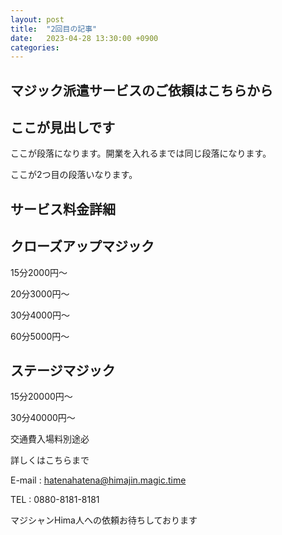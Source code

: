 ```yaml
---
layout: post
title:  "2回目の記事"
date:   2023-04-28 13:30:00 +0900
categories:
---
```

## マジック派遣サービスのご依頼はこちらから

## ここが見出しです
ここが段落になります。開業を入れるまでは同じ段落になります。

ここが2つ目の段落いなります。

## サービス料金詳細


## クローズアップマジック


15分2000円～

20分3000円～

30分4000円～

60分5000円～

## ステージマジック


15分20000円～

30分40000円～

交通費入場料別途必

詳しくはこちらまで

E-mail : hatenahatena@himajin.magic.time

TEL : 0880-8181-8181

マジシャンHima人への依頼お待ちしております